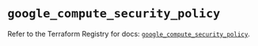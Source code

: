 # `google_compute_security_policy`

Refer to the Terraform Registry for docs: [`google_compute_security_policy`](https://registry.terraform.io/providers/hashicorp/google/6.9.0/docs/resources/compute_security_policy).
